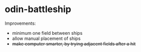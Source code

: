 # odin-battleship

Improvements:

- minimum one field between ships  
- allow manual placement of ships  
- ~~make computer smarter, by trying adjacent fields after a hit~~
